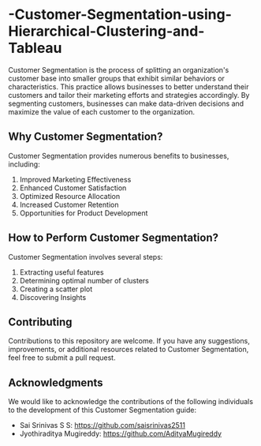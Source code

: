 # -Customer-Segmentation-using-Hierarchical-Clustering-and-Tableau
Customer Segmentation is the process of splitting an organization's customer base into smaller groups that exhibit similar behaviors or characteristics. This practice allows businesses to better understand their customers and tailor their marketing efforts and strategies accordingly. By segmenting customers, businesses can make data-driven decisions and maximize the value of each customer to the organization.

## Why Customer Segmentation?

Customer Segmentation provides numerous benefits to businesses, including:

1. Improved Marketing Effectiveness
2. Enhanced Customer Satisfaction
3. Optimized Resource Allocation
4. Increased Customer Retention
5. Opportunities for Product Development

## How to Perform Customer Segmentation?

Customer Segmentation involves several steps:

1. Extracting useful features
2. Determining optimal number of clusters
3. Creating a scatter plot
4. Discovering Insights

## Contributing

Contributions to this repository are welcome. If you have any suggestions, improvements, or additional resources related to Customer Segmentation, feel free to submit a pull request.


## Acknowledgments

We would like to acknowledge the contributions of the following individuals to the development of this Customer Segmentation guide:
- Sai Srinivas S S: https://github.com/saisrinivas2511
- Jyothiraditya Mugireddy: https://github.com/AdityaMugireddy
